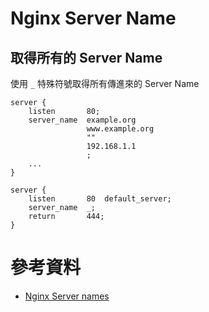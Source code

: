 # Nginx Server Name

## 取得所有的 Server Name

使用 `_` 特殊符號取得所有傳進來的 Server Name

```
server {
    listen       80;
    server_name  example.org
                 www.example.org
                 ""
                 192.168.1.1
                 ;
    ...
}
```

```
server {
    listen       80  default_server;
    server_name  _;
    return       444;
}
```


# 參考資料
* [Nginx Server names](http://nginx.org/en/docs/http/server_names.html)

